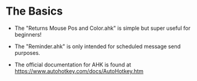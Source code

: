# The Basics #

- The "Returns Mouse Pos and Color.ahk" is simple but super useful for beginners!

- The "Reminder.ahk" is only intended for scheduled message send purposes.

- The official documentation for AHK is found at https://www.autohotkey.com/docs/AutoHotkey.htm
